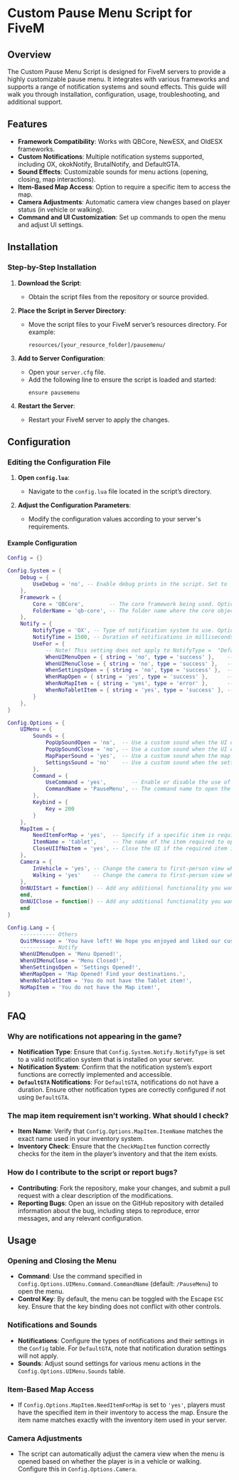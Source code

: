 # Custom Pause Menu Script for FiveM

## Overview

The Custom Pause Menu Script is designed for FiveM servers to provide a highly customizable pause menu. It integrates with various frameworks and supports a range of notification systems and sound effects. This guide will walk you through installation, configuration, usage, troubleshooting, and additional support.

## Features

- **Framework Compatibility**: Works with QBCore, NewESX, and OldESX frameworks.
- **Custom Notifications**: Multiple notification systems supported, including OX, okokNotify, BrutalNotify, and DefaultGTA.
- **Sound Effects**: Customizable sounds for menu actions (opening, closing, map interactions).
- **Item-Based Map Access**: Option to require a specific item to access the map.
- **Camera Adjustments**: Automatic camera view changes based on player status (in vehicle or walking).
- **Command and UI Customization**: Set up commands to open the menu and adjust UI settings.

## Installation

### Step-by-Step Installation

1. **Download the Script**:
   - Obtain the script files from the repository or source provided.

2. **Place the Script in Server Directory**:
   - Move the script files to your FiveM server’s resources directory. For example:
     ```plaintext
     resources/[your_resource_folder]/pausemenu/
     ```

3. **Add to Server Configuration**:
   - Open your `server.cfg` file.
   - Add the following line to ensure the script is loaded and started:
     ```plaintext
     ensure pausemenu
     ```

4. **Restart the Server**:
   - Restart your FiveM server to apply the changes.

## Configuration

### Editing the Configuration File

1. **Open `config.lua`**:
   - Navigate to the `config.lua` file located in the script’s directory.

2. **Adjust the Configuration Parameters**:
   - Modify the configuration values according to your server's requirements.

#### Example Configuration

```lua
Config = {}

Config.System = {
    Debug = {
        UseDebug = 'no', -- Enable debug prints in the script. Set to 'yes' to activate.
    },
    Framework = {
        Core = 'QBCore',        -- The core framework being used. Options: [QBCore / NewESX / OldESX]
        FolderName = 'qb-core', -- The folder name where the core object is located. Options: [es_extended / getSharedObject / qb-core / ...]
    },
    Notify = {
        NotifyType = 'OX', -- Type of notification system to use. Options: [DefaultQB / DefaultESX / OX / okokNotify / BrutalNotify / DefaultGTA / None]
        NotifyTime = 1500, -- Duration of notifications in milliseconds. This setting does not apply to NotifyType = "DefaultGTA".
        UseFor = {
            -- Note! This setting does not apply to NotifyType =  "DefaultGTA". Emojis can be added like "❌" or "✅" to the notifications.
            WhenUIMenuOpen = { string = 'no', type = 'success' },    -- Notification when the UI menu is opened. Options: [ 'yes' / 'no'], Notification type: [ 'success', 'error', 'primary' ]
            WhenUIMenuClose = { string = 'no', type = 'success' },   -- Notification when the UI menu is closed. Options: [ 'yes' / 'no'], Notification type: [ 'success', 'error', 'primary' ]
            WhenSettingsOpen = { string = 'no', type = 'success' },  -- Notification when the settings menu is opened. Options: [ 'yes' / 'no'], Notification type: [ 'success', 'error', 'primary' ]
            WhenMapOpen = { string = 'yes', type = 'success' },      -- Notification when the map is opened. Options: [ 'yes' / 'no'], Notification type: [ 'success', 'error', 'primary' ]
            WhenNoMapItem = { string = 'yes', type = 'error' },      -- Notification when the map item is not found. Options: [ 'yes' / 'no'], Notification type: [ 'success', 'error', 'primary' ]
            WhenNoTabletItem = { string = 'yes', type = 'success' }, -- Notification when the tablet item is not found. Options: [ 'yes' / 'no'], Notification type: [ 'success', 'error', 'primary' ]
        }
    },
}

Config.Options = {
    UIMenu = {
        Sounds = {
            PopUpSoundOpen = 'no',  -- Use a custom sound when the UI opens. Options: [ 'yes' / 'no']
            PopUpSoundClose = 'no', -- Use a custom sound when the UI closes. Options: [ 'yes' / 'no']
            MapPaperSound = 'yes',  -- Use a custom sound when the map is opened. Options: [ 'yes' / 'no']
            SettingsSound = 'no'    -- Use a custom sound when the settings menu opens. Options: [ 'yes' / 'no']
        },
        Command = {
            UseCommand = 'yes',        -- Enable or disable the use of a command to open the menu. Options: [ 'yes' / 'no']
            CommandName = 'PauseMenu', -- The command name to open the menu. Default is 'PauseMenu'.
        },
        Keybind = { 
            Key = 200
        }
    },
    MapItem = {
        NeedItemForMap = 'yes',  -- Specify if a specific item is required to open the map. Options: [ 'yes' / 'no']
        ItemName = 'tablet',     -- The name of the item required to open the map (e.g., 'tablet').
        CloseUIIfNoItem = 'yes', -- Close the UI if the required item is not found. Options: [ 'yes' / 'no']
    },
    Camera = {
        InVehicle = 'yes', -- Change the camera to first-person view when opening the pause menu while in a vehicle. Options: [ 'yes' / 'no']
        Walking = 'yes'    -- Change the camera to first-person view when opening the pause menu while on foot. Options: [ 'yes' / 'no']
    },
    OnNUIStart = function() -- Add any additional functionality you want to execute when the menu opens.
    end,
    OnNUIClose = function() -- Add any additional functionality you want to execute when the menu closes.
    end
}

Config.Lang = {
    ----------- Others
    QuitMessage = 'You have left! We hope you enjoyed and liked our custom server!',
    ----------- Notify
    WhenUIMenuOpen = 'Menu Opened!',
    WhenUIMenuClose = 'Menu Closed!',
    WhenSettingsOpen = 'Settings Opened!',
    WhenMapOpen = 'Map Opened! Find your destinations.',
    WhenNoTabletItem = 'You do not have the Tablet item!',
    NoMapItem = 'You do not have the Map item!',
}
```
## FAQ

### Why are notifications not appearing in the game?

- **Notification Type**: Ensure that `Config.System.Notify.NotifyType` is set to a valid notification system that is installed on your server.
- **Notification System**: Confirm that the notification system’s export functions are correctly implemented and accessible.
- **`DefaultGTA` Notifications**: For `DefaultGTA`, notifications do not have a duration. Ensure other notification types are correctly configured if not using `DefaultGTA`.

### The map item requirement isn’t working. What should I check?

- **Item Name**: Verify that `Config.Options.MapItem.ItemName` matches the exact name used in your inventory system.
- **Inventory Check**: Ensure that the `CheckMapItem` function correctly checks for the item in the player’s inventory and that the item exists.

### How do I contribute to the script or report bugs?

- **Contributing**: Fork the repository, make your changes, and submit a pull request with a clear description of the modifications.
- **Reporting Bugs**: Open an issue on the GitHub repository with detailed information about the bug, including steps to reproduce, error messages, and any relevant configuration.

## Usage

### Opening and Closing the Menu

- **Command**: Use the command specified in `Config.Options.UIMenu.Command.CommandName` (default: `/PauseMenu`) to open the menu.
- **Control Key**: By default, the menu can be toggled with the Escape `ESC` key. Ensure that the key binding does not conflict with other controls.

### Notifications and Sounds

- **Notifications**: Configure the types of notifications and their settings in the `Config` table. For `DefaultGTA`, note that notification duration settings will not apply.
- **Sounds**: Adjust sound settings for various menu actions in the `Config.Options.UIMenu.Sounds` table.

### Item-Based Map Access

- If `Config.Options.MapItem.NeedItemForMap` is set to `'yes'`, players must have the specified item in their inventory to access the map. Ensure the item name matches exactly with the inventory item used in your server.

### Camera Adjustments

- The script can automatically adjust the camera view when the menu is opened based on whether the player is in a vehicle or walking. Configure this in `Config.Options.Camera`.
